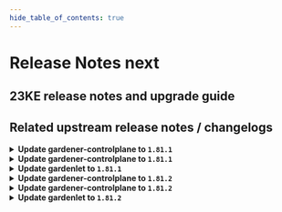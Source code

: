 ```yaml
---
hide_table_of_contents: true
---
```


# Release Notes next

## 23KE release notes and upgrade guide

## Related upstream release notes / changelogs


<details>
<summary><b>Update gardener-controlplane to <code>1.81.1</code></b></summary>

# [gardener/gardener]

## 🏃 Others

- `[OPERATOR]` The regression is now fixed and the control plane logs shall be visible in the Plutono dashboards. by @gardener-ci-robot [#8656]
- `[DEPENDENCY]` `nginx-ingress-controller` image is updated to `v1.9.1`. by @gardener-ci-robot [#8652]

# Docker Images
operator: `eu.gcr.io/gardener-project/gardener/operator:v1.81.1`
apiserver: `eu.gcr.io/gardener-project/gardener/apiserver:v1.81.1`
admission-controller: `eu.gcr.io/gardener-project/gardener/admission-controller:v1.81.1`
controller-manager: `eu.gcr.io/gardener-project/gardener/controller-manager:v1.81.1`
scheduler: `eu.gcr.io/gardener-project/gardener/scheduler:v1.81.1`
gardenlet: `eu.gcr.io/gardener-project/gardener/gardenlet:v1.81.1`
resource-manager: `eu.gcr.io/gardener-project/gardener/resource-manager:v1.81.1`

</details>

<details>
<summary><b>Update gardener-controlplane to <code>1.81.1</code></b></summary>

# [gardener/gardener]

## 🏃 Others

- `[OPERATOR]` The regression is now fixed and the control plane logs shall be visible in the Plutono dashboards. by @gardener-ci-robot [#8656]
- `[DEPENDENCY]` `nginx-ingress-controller` image is updated to `v1.9.1`. by @gardener-ci-robot [#8652]

# Docker Images
operator: `eu.gcr.io/gardener-project/gardener/operator:v1.81.1`
apiserver: `eu.gcr.io/gardener-project/gardener/apiserver:v1.81.1`
admission-controller: `eu.gcr.io/gardener-project/gardener/admission-controller:v1.81.1`
controller-manager: `eu.gcr.io/gardener-project/gardener/controller-manager:v1.81.1`
scheduler: `eu.gcr.io/gardener-project/gardener/scheduler:v1.81.1`
gardenlet: `eu.gcr.io/gardener-project/gardener/gardenlet:v1.81.1`
resource-manager: `eu.gcr.io/gardener-project/gardener/resource-manager:v1.81.1`

</details>

<details>
<summary><b>Update gardenlet to <code>1.81.1</code></b></summary>

# [gardener/gardener]

## 🏃 Others

- `[OPERATOR]` The regression is now fixed and the control plane logs shall be visible in the Plutono dashboards. by @gardener-ci-robot [#8656]
- `[DEPENDENCY]` `nginx-ingress-controller` image is updated to `v1.9.1`. by @gardener-ci-robot [#8652]

# Docker Images
operator: `eu.gcr.io/gardener-project/gardener/operator:v1.81.1`
apiserver: `eu.gcr.io/gardener-project/gardener/apiserver:v1.81.1`
admission-controller: `eu.gcr.io/gardener-project/gardener/admission-controller:v1.81.1`
controller-manager: `eu.gcr.io/gardener-project/gardener/controller-manager:v1.81.1`
scheduler: `eu.gcr.io/gardener-project/gardener/scheduler:v1.81.1`
gardenlet: `eu.gcr.io/gardener-project/gardener/gardenlet:v1.81.1`
resource-manager: `eu.gcr.io/gardener-project/gardener/resource-manager:v1.81.1`

</details>

<details>
<summary><b>Update gardener-controlplane to <code>1.81.2</code></b></summary>

# [gardener/gardener]

## 🐛 Bug Fixes

- `[OPERATOR]` An issue has been fixed which was causing a broken `ControlPlaneHealthy` condition report for `Shoot`s when the `MachineControllerManagerDeployment` feature gate gets enabled until their next reconciliation. by @rfranzke [#8664]
## 🏃 Others

- `[DEPENDENCY]` `nginx-ingress-controller` image is updated to `v1.9.3`. by @gardener-ci-robot [#8658]

</details>

<details>
<summary><b>Update gardener-controlplane to <code>1.81.2</code></b></summary>

# [gardener/gardener]

## 🐛 Bug Fixes

- `[OPERATOR]` An issue has been fixed which was causing a broken `ControlPlaneHealthy` condition report for `Shoot`s when the `MachineControllerManagerDeployment` feature gate gets enabled until their next reconciliation. by @rfranzke [#8664]
## 🏃 Others

- `[DEPENDENCY]` `nginx-ingress-controller` image is updated to `v1.9.3`. by @gardener-ci-robot [#8658]

</details>

<details>
<summary><b>Update gardenlet to <code>1.81.2</code></b></summary>

# [gardener/gardener]

## 🐛 Bug Fixes

- `[OPERATOR]` An issue has been fixed which was causing a broken `ControlPlaneHealthy` condition report for `Shoot`s when the `MachineControllerManagerDeployment` feature gate gets enabled until their next reconciliation. by @rfranzke [#8664]
## 🏃 Others

- `[DEPENDENCY]` `nginx-ingress-controller` image is updated to `v1.9.3`. by @gardener-ci-robot [#8658]

</details>
